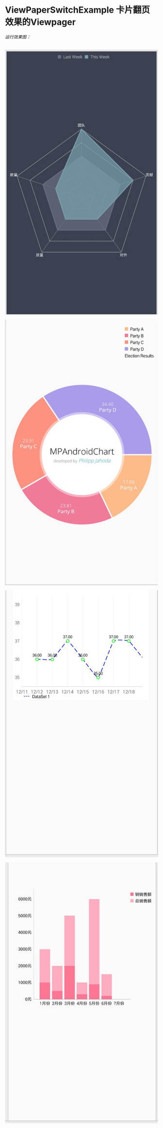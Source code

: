 # ViewPaperSwitchExample 卡片翻页效果的Viewpager


###### 运行效果图：
![enter image description here](https://github.com/nickgao1986/MPChartExample/blob/master/11.png)

![enter image description here](https://github.com/nickgao1986/MPChartExample/blob/master/22.png)

![enter image description here](https://github.com/nickgao1986/MPChartExample/blob/master/33.png)

![enter image description here](https://github.com/nickgao1986/MPChartExample/blob/master/55.png)
